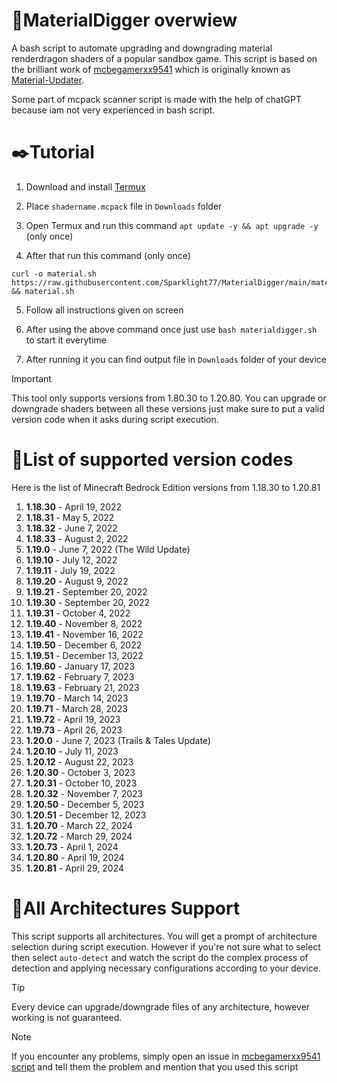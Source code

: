 # 💫MaterialDigger overwiew 
A bash script to automate upgrading and downgrading material renderdragon shaders of a popular sandbox game. This script is based on the brilliant work of [mcbegamerxx9541](https://github.com/mcbegamerxx954) which is originally known as [Material-Updater](https://github.com/mcbegamerxx954/material-updater/tree/v0.1.1).

Some part of mcpack scanner script is made with the help of chatGPT because iam not very experienced in bash script.

# ✒️Tutorial
1. Download and install [Termux](https://github.com/termux/termux-app/releases)

2. Place `shadername.mcpack` file in `Downloads` folder 

3. Open Termux and run this command `apt update -y && apt upgrade -y` (only once)

4. After that run this command (only once)
```
curl -o material.sh https://raw.githubusercontent.com/Sparklight77/MaterialDigger/main/material.sh && material.sh
```

5. Follow all instructions given on screen

6. After using the above command once just use `bash materialdigger.sh` to start it everytime

7. After running it you can find output file in `Downloads` folder of your device

> [!IMPORTANT]
> This tool only supports versions from 1.80.30 to 1.20.80. You can upgrade or downgrade shaders between all these versions just make sure to put a valid version code when it asks during script execution.

# 🔋List of supported version codes
Here is the list of Minecraft Bedrock Edition versions from 1.18.30 to 1.20.81

1. **1.18.30** - April 19, 2022
2. **1.18.31** - May 5, 2022
3. **1.18.32** - June 7, 2022
4. **1.18.33** - August 2, 2022
5. **1.19.0** - June 7, 2022 (The Wild Update)
6. **1.19.10** - July 12, 2022
7. **1.19.11** - July 19, 2022
8. **1.19.20** - August 9, 2022
9. **1.19.21** - September 20, 2022
10. **1.19.30** - September 20, 2022
11. **1.19.31** - October 4, 2022
12. **1.19.40** - November 8, 2022
13. **1.19.41** - November 16, 2022
14. **1.19.50** - December 6, 2022
15. **1.19.51** - December 13, 2022
16. **1.19.60** - January 17, 2023
17. **1.19.62** - February 7, 2023
18. **1.19.63** - February 21, 2023
19. **1.19.70** - March 14, 2023
20. **1.19.71** - March 28, 2023
21. **1.19.72** - April 19, 2023
22. **1.19.73** - April 26, 2023
23. **1.20.0** - June 7, 2023 (Trails & Tales Update)
24. **1.20.10** - July 11, 2023
25. **1.20.12** - August 22, 2023
26. **1.20.30** - October 3, 2023
27. **1.20.31** - October 10, 2023
28. **1.20.32** - November 7, 2023
29. **1.20.50** - December 5, 2023
30. **1.20.51** - December 12, 2023
31. **1.20.70** - March 22, 2024
32. **1.20.72** - March 29, 2024
33. **1.20.73** - April 1, 2024
34. **1.20.80** - April 19, 2024
35. **1.20.81** - April 29, 2024

# 📀All Architectures Support 
This script supports all architectures. You will get a prompt of architecture selection during script execution. However if you're not sure what to select then select `auto-detect` and watch the script do the complex process of detection and applying necessary configurations according to your device.

> [!TIP]
> Every device can upgrade/downgrade files of any architecture, however working is not guaranteed.

> [!NOTE]
> If you encounter any problems, simply open an issue in [mcbegamerxx9541 script](https://github.com/mcbegamerxx954/material-updater/tree/v0.1.1) and tell them the problem and mention that you used this script 
